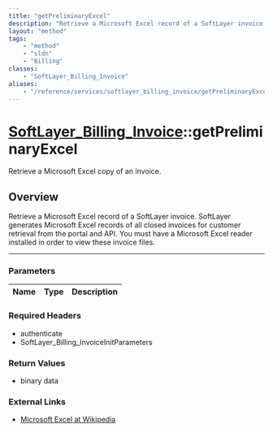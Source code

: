 ```yaml
---
title: "getPreliminaryExcel"
description: "Retrieve a Microsoft Excel record of a SoftLayer invoice. SoftLayer generates Microsoft Excel records of all closed invo... "
layout: "method"
tags:
    - "method"
    - "sldn"
    - "Billing"
classes:
    - "SoftLayer_Billing_Invoice"
aliases:
    - "/reference/services/softlayer_billing_invoice/getPreliminaryExcel"
---
```

# [SoftLayer_Billing_Invoice](/reference/services/SoftLayer_Billing_Invoice)::getPreliminaryExcel


Retrieve a Microsoft Excel copy of an invoice.


## Overview 
Retrieve a Microsoft Excel record of a SoftLayer invoice. SoftLayer generates Microsoft Excel records of all closed invoices for customer retrieval from the portal and API. You must have a Microsoft Excel reader installed in order to view these invoice files. 

-----

### Parameters 
|Name | Type | Description |
| --- | --- | --- |


### Required Headers
* authenticate
* SoftLayer_Billing_InvoiceInitParameters


### Return Values
* binary data

### External Links


* [Microsoft Excel at Wikipedia](http://en.wikipedia.org/wiki/Microsoft_Excel)





